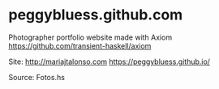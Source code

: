 # peggybluess.github.com
Photographer portfolio website made with Axiom https://github.com/transient-haskell/axiom

Site:  http://mariajtalonso.com   https://peggybluess.github.io/

Source:  Fotos.hs
